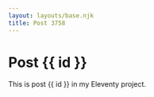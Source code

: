 ```yaml
---
layout: layouts/base.njk
title: Post 3758
---
```


# Post {{ id }}

This is post {{ id }} in my Eleventy project.
